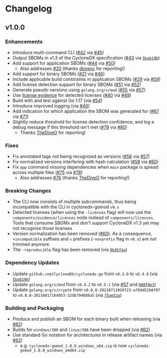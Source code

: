 # Changelog

## v1.0.0

### Enhancements

* Introduce multi-command CLI ([#42](https://github.com/CycloneDX/cyclonedx-gomod/issues/42) via [#45](https://github.com/CycloneDX/cyclonedx-gomod/pull/45))
* Output SBOMs in v1.3 of the CycloneDX specification ([#43](https://github.com/CycloneDX/cyclonedx-gomod/issues/43) via [`5bab19b`](https://github.com/CycloneDX/cyclonedx-gomod/commit/5bab19bbed9c6de22112ebeb2f71691c4b4163f5))
* Add support for application SBOMs ([#44](https://github.com/CycloneDX/cyclonedx-gomod/issues/44) via [#50](https://github.com/CycloneDX/cyclonedx-gomod/pull/50))
  * Also addresses [#20](https://github.com/CycloneDX/cyclonedx-gomod/issues/20) (thanks [dlorenc](https://github.com/dlorenc) for reporting!)
* Add support for binary SBOMs ([#21](https://github.com/CycloneDX/cyclonedx-gomod/issues/21) via [#46](https://github.com/CycloneDX/cyclonedx-gomod/pull/46))
* Include applicable build constraints in application SBOMs ([#29](https://github.com/CycloneDX/cyclonedx-gomod/issues/29) via [#59](https://github.com/CycloneDX/cyclonedx-gomod/pull/59))
* Add license detection support for binary SBOMs ([#51](https://github.com/CycloneDX/cyclonedx-gomod/issues/51) via [#52](https://github.com/CycloneDX/cyclonedx-gomod/pull/52))
* Generate pseudo versions using `golang.org/x/mod` ([#55](https://github.com/CycloneDX/cyclonedx-gomod/issues/55) via [#57](https://github.com/CycloneDX/cyclonedx-gomod/pull/57))
* Use [license evidence](https://cyclonedx.org/news/cyclonedx-v1.3-released/#copyright-and-license-evidence) for detected licenses ([#40](https://github.com/CycloneDX/cyclonedx-gomod/issues/40) via [#49](https://github.com/CycloneDX/cyclonedx-gomod/pull/49))
* Build with and test against Go 1.17 (via [#54](https://github.com/CycloneDX/cyclonedx-gomod/pull/54))
* Introduce improved logging (via [#46](https://github.com/CycloneDX/cyclonedx-gomod/pull/46))
* Add indication for which application the SBOM was generated for ([#67](https://github.com/CycloneDX/cyclonedx-gomod/issues/67) via [#71](https://github.com/CycloneDX/cyclonedx-gomod/pull/71))
* Slightly reduce threshold for license detection confidence, and log a debug message if this threshold isn't met ([#79](https://github.com/CycloneDX/cyclonedx-gomod/issues/79) via [#80](https://github.com/CycloneDX/cyclonedx-gomod/pull/80))
  * Thanks [TheDiveO](https://github.com/TheDiveO) for reporting!

### Fixes

* Fix annotated tags not being recognized as versions ([#56](https://github.com/CycloneDX/cyclonedx-gomod/issues/56) via [#57](https://github.com/CycloneDX/cyclonedx-gomod/pull/57))
* Fix normalized versions interfering with hash calculation ([#58](https://github.com/CycloneDX/cyclonedx-gomod/issues/58) via [#60](https://github.com/CycloneDX/cyclonedx-gomod/pull/60))
* Fix `app` command missing dependencies when `main` package is spread across multiple files ([#75](https://github.com/CycloneDX/cyclonedx-gomod/issues/75) via [#78](https://github.com/CycloneDX/cyclonedx-gomod/pull/78))
  * Also addresses [#76](https://github.com/CycloneDX/cyclonedx-gomod/issues/76) (thanks [TheDiveO](https://github.com/TheDiveO) for reporting!) 

### Breaking Changes

* The CLI now consists of multiple subcommands, thus being incompatible with the CLI in cyclonedx-gomod `v0.x`
* Detected licenses (when using the `-licenses` flag) will now use the `components/evidence/licenses` node instead of `components/licenses`. Tools that consume SBOMs and don't support CycloneDX v1.3 yet may not recognize those licenses
* Version normalization has been removed ([#60](https://github.com/CycloneDX/cyclonedx-gomod/pull/60)). As a consequence, `+incompatible` suffixes and `v` prefixes (`-novprefix` flag in `v0.x`) are not trimmed anymore
* The `-reproducible` flag has been removed (via [`9b45f4a`](https://github.com/CycloneDX/cyclonedx-gomod/commit/9b45f4a0e905dc89bef1d238c28de908bd4163a0))

### Dependency Updates

* Update `github.com/CycloneDX/cyclonedx-go` from `v0.3.0` to `v0.4.0` (via [`5bab19b`](https://github.com/CycloneDX/cyclonedx-gomod/commit/5bab19bbed9c6de22112ebeb2f71691c4b4163f5))
* Update `golang.org/x/mod` from `v0.4.2` to `v0.5.1` (via [#57](https://github.com/CycloneDX/cyclonedx-gomod/pull/57) and [`088f0e3`](https://github.com/CycloneDX/cyclonedx-gomod/commit/088f0e30e6aa80a37f767651877cf943563960a4))
* Update `golang.org/x/crypto` from `v0.0.0-20210711020723-a769d52b0f97` to `v0.0.0-20210817164053-32db794688a5` (via [`75ae52a`](https://github.com/CycloneDX/cyclonedx-gomod/commit/75ae52ac039d9d702a1861c9625d0a14116097ce))

### Building and Packaging

* Produce and publish an SBOM for each binary built when releasing (via [#62](https://github.com/CycloneDX/cyclonedx-gomod/pull/62))
* Builds for `windows/386` and `linux/386` have been dropped (via [#62](https://github.com/CycloneDX/cyclonedx-gomod/pull/62))
* Use standard Go notation for architectures in release artifact names (via [#62](https://github.com/CycloneDX/cyclonedx-gomod/pull/62))
  * e.g. `cyclonedx-gomod_1.0.0_windows_x64.zip` is now `cyclonedx-gomod_1.0.0_windows_amd64.zip`
